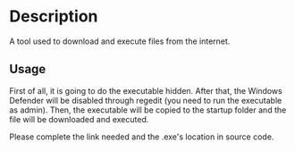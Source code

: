 # Description

A tool used to download and execute files from the internet.

## Usage
First of all, it is going to do the executable hidden. After that, the Windows Defender will be disabled through regedit (you need to run the executable as admin).
Then, the executable will be copied to the startup folder and the file will be downloaded and executed.

Please complete the link needed and the .exe's location in source code.
